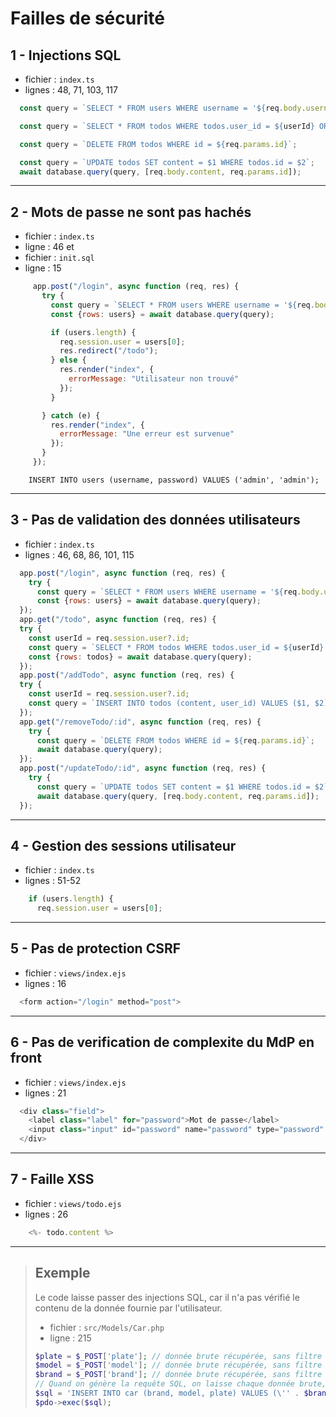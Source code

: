 # Failles de sécurité

## 1 - Injections SQL

- fichier : `index.ts`
- lignes : 48, 71, 103, 117

```javascript
  const query = `SELECT * FROM users WHERE username = '${req.body.username}' AND password = '${req.body.password}'`;

  const query = `SELECT * FROM todos WHERE todos.user_id = ${userId} ORDER BY todos.id`;

  const query = `DELETE FROM todos WHERE id = ${req.params.id}`;

  const query = `UPDATE todos SET content = $1 WHERE todos.id = $2`;
  await database.query(query, [req.body.content, req.params.id]);
```

____

## 2 - Mots de passe ne sont pas hachés

 - fichier : `index.ts`
 - ligne : 46
 et 
 - fichier : `init.sql`
 - ligne : 15

 ```javascript
      app.post("/login", async function (req, res) {
        try {
          const query = `SELECT * FROM users WHERE username = '${req.body.username}' AND password = '${req.body.password}'`;
          const {rows: users} = await database.query(query);

          if (users.length) {
            req.session.user = users[0];
            res.redirect("/todo");
          } else {
            res.render("index", {
              errorMessage: "Utilisateur non trouvé"
            });
          }

        } catch (e) {
          res.render("index", {
            errorMessage: "Une erreur est survenue"
          });
        }
      });
```

```
    INSERT INTO users (username, password) VALUES ('admin', 'admin');
```
_____

## 3 - Pas de validation des données utilisateurs

 - fichier : `index.ts`
 - lignes : 46, 68, 86, 101, 115

```javascript
  app.post("/login", async function (req, res) {
    try {
      const query = `SELECT * FROM users WHERE username = '${req.body.username}' AND password = '${req.body.password}'`;
      const {rows: users} = await database.query(query);
  });
  app.get("/todo", async function (req, res) {
  try {
    const userId = req.session.user?.id;
    const query = `SELECT * FROM todos WHERE todos.user_id = ${userId} ORDER BY todos.id`;
    const {rows: todos} = await database.query(query);
  });
  app.post("/addTodo", async function (req, res) {
  try {
    const userId = req.session.user?.id;
    const query = `INSERT INTO todos (content, user_id) VALUES ($1, $2)`;
  });
  app.get("/removeTodo/:id", async function (req, res) {
    try {
      const query = `DELETE FROM todos WHERE id = ${req.params.id}`;
      await database.query(query);
  });
  app.post("/updateTodo/:id", async function (req, res) {
    try {
      const query = `UPDATE todos SET content = $1 WHERE todos.id = $2`;
      await database.query(query, [req.body.content, req.params.id]);
  });
  ```
____

## 4 - Gestion des sessions utilisateur

 - fichier : `index.ts`
 - lignes : 51-52

```javascript
    if (users.length) {
      req.session.user = users[0];
```
_____

## 5 - Pas de protection CSRF

 - fichier : `views/index.ejs`
 - lignes : 16

```javascript
  <form action="/login" method="post">
```
 ____

## 6 - Pas de verification de complexite du MdP en front

 - fichier : `views/index.ejs`
 - lignes : 21

```javascript
  <div class="field">
    <label class="label" for="password">Mot de passe</label>
    <input class="input" id="password" name="password" type="password" placeholder="********">
  </div>
```
  ____

## 7 - Faille XSS

 - fichier : `views/todo.ejs`
 - lignes : 26

```javascript
    <%- todo.content %>
```
____

<blockquote>

## Exemple

Le code laisse passer des injections SQL, car il n'a pas vérifié le contenu de la donnée fournie par l'utilisateur.

- fichier : `src/Models/Car.php`
- ligne : 215

```php
$plate = $_POST['plate']; // donnée brute récupérée, sans filtre ni validation
$model = $_POST['model']; // donnée brute récupérée, sans filtre ni validation
$brand = $_POST['brand']; // donnée brute récupérée, sans filtre ni validation
// Quand on génère la requête SQL, on laisse chaque donnée brute, laissant passer l'injection de code SQL
$sql = 'INSERT INTO car (brand, model, plate) VALUES (\'' . $brand . \', \'' . $model . \', \'' . $plate . \')';
$pdo->exec($sql);
```

</blockquote>
